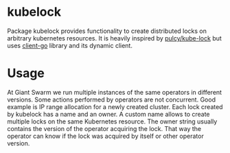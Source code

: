 # kubelock

Package kubelock provides functionality to create distributed locks on
arbitrary kubernetes resources. It is heavily inspired by [pulcy/kube-lock] but
uses [client-go] library and its dynamic client.

# Usage

At Giant Swarm we run multiple instances of the same operators in different
versions. Some actions performed by operators are not concurrent. Good example
is IP range allocation for a newly created cluster. Each lock created by
kubelock has a name and an owner. A custom name allows to create multiple locks
on the same Kubernetes resource. The owner string usually contains the version
of the operator acquiring the lock. That way the operator can know if the lock
was acquired by itself or other operator version.

[client-go]: https://github.com/kubernetes/client-go
[pulcy/kube-lock]: https://github.com/pulcy/kube-lock
